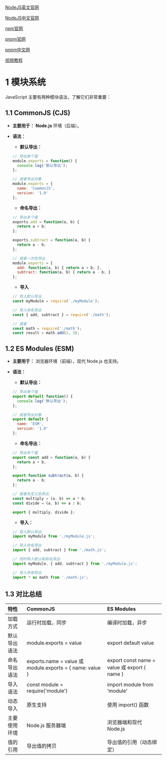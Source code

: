 [NodeJS英文官网](https://nodejs.org/en)

[NodeJS中文官网](https://nodejs.cn/)

[npm官网](https://www.npmjs.com/)

[pnpm官网](https://pnpm.io/)

[pnpm中文网](https://pnpm.nodejs.cn/)

[视频教程](https://www.bilibili.com/video/BV1gM411W7ex/?spm_id_from=333.337.search-card.all.click&vd_source=b850b3a29a70c8eb888ce7dff776a5d1)



# 1 模块系统

JavaScript 主要有两种模块语法，了解它们非常重要：

## 1.1 CommonJS (CJS)

- **主要用于：** **Node.js** 环境（后端）。

- **语法：**

  - **默认导出：**

  ```js
  // 导出单个值
  module.exports = function() {
    console.log('默认导出');
  };
  
  // 或者导出对象
  module.exports = {
    name: 'CommonJS',
    version: '1.0'
  };
  ```

  - **命名导出：**

  ```js
  // 导出多个值
  exports.add = function(a, b) {
    return a + b;
  };
  
  exports.subtract = function(a, b) {
    return a - b;
  };
  
  // 或者一次性导出
  module.exports = {
    add: function(a, b) { return a + b; },
    subtract: function(a, b) { return a - b; }
  };
  ```

  - **导入**

  ```js
  // 导入默认导出
  const myModule = require('./myModule');
  
  // 导入命名导出
  const { add, subtract } = require('./math');
  
  // 或者
  const math = require('./math');
  const result = math.add(2, 3);
  ```

## 1.2 ES Modules (ESM)

- **主要用于：** 浏览器环境（前端），现代 Node.js 也支持。
- **语法：**
  
  - **默认导出：**
  
  ```js
  // 导出单个值
  export default function() {
    console.log('默认导出');
  };
  
  // 或者导出对象
  export default {
    name: 'ESM',
    version: '1.0'
  };
  ```
  
  - **命名导出：**
  
  ```js
  // 导出多个值
  export const add = function(a, b) {
    return a + b;
  };
  
  export function subtract(a, b) {
    return a - b;
  };
  
  // 或者先定义后导出
  const multiply = (a, b) => a * b;
  const divide = (a, b) => a / b;
  
  export { multiply, divide };
  ```
  
  - **导入：**
  
  ```js
  // 导入默认导出
  import myModule from './myModule.js';
  
  // 导入命名导出
  import { add, subtract } from './math.js';
  
  // 同时导入默认和命名导出
  import myModule, { add, subtract } from './myModule.js';
  
  // 导入所有导出
  import * as math from './math.js';
  ```

## 1.3 对比总结

| 特性         | CommonJS                                                 | ES Modules                                   |
| :----------- | :------------------------------------------------------- | :------------------------------------------- |
| 加载方式     | 运行时加载，同步                                         | 编译时加载，异步                             |
| 默认导出语法 | module.exports = value                                   | export default value                         |
| 命名导出语法 | exports.name = value 或 module.exports = { name: value } | export const name = value 或 export { name } |
| 导入语法     | const module = require('module')                         | import module from 'module'                  |
| 动态导入     | 原生支持                                                 | 使用 import() 函数                           |
| 主要使用环境 | Node.js 服务器端                                         | 浏览器端和现代Node.js                        |
| 值的引用     | 导出值的拷贝                                             | 导出值的引用（动态绑定）                     |












